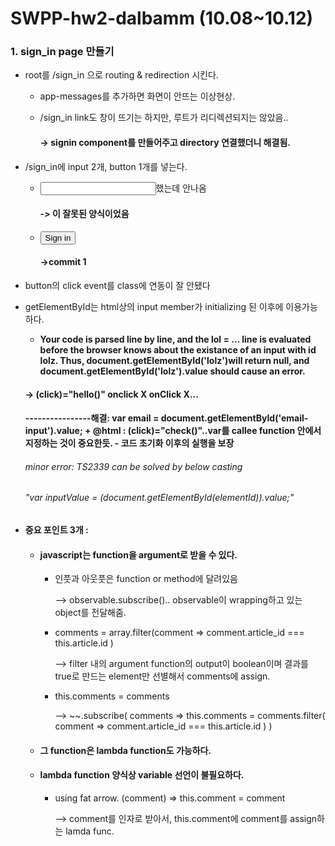 # SWPP-hw2-dalbamm (10.08~10.12)

### 1. sign_in page 만들기

- root를 /sign_in 으로 routing & redirection 시킨다.

  - app-messages를 추가하면 화면이 안뜨는 이상현상.

  - /sign_in link도 창이 뜨기는 하지만, 루트가 리디렉션되지는 않았음..

    #### -> signin component를 만들어주고 directory 연결했더니 해결됨.

- /sign_in에 input 2개, button 1개를 넣는다.

  - <input type="text" name="email-input"></input>했는데 안나옴

    #### -> </input>이 잘못된 양식이었음

  - <button id="">Sign in</button>

    #### ->commit 1

- button의 click event를 class에 연동이 잘 안됐다

- getElementById는 html상의 input member가 initializing 된 이후에 이용가능하다.

  - **Your code is parsed line by line, and the lol = ... line is evaluated before the browser knows about the existance of an input with id lolz. Thus, document.getElementById('lolz')will return null, and document.getElementById('lolz').value should cause an error.**

  #### -> (click)="hello()" onclick X onClick X...

  #### ----------------해결: var email = document.getElementById('email-input').value; + @html : (click)="check()"..var를 callee function 안에서 지정하는 것이 중요한듯. - 코드 초기화 이후의 실행을 보장

  ###### minor error: TS2339 can be solved by below casting

  ###### "var inputValue = (<HTMLInputElement>document.getElementById(elementId)).value;"

- #### 중요 포인트 3개 : 

  - #### javascript는 function을 argument로 받을 수 있다.

    - 인풋과 아웃풋은 function or method에 달려있음

      --> observable.subscribe().. observable이 wrapping하고 있는 object를 전달해줌.

    - comments = array.filter(comment => comment.article_id === this.article.id )

      --> filter 내의 argument function의 output이 boolean이며 결과를 true로 만드는 element만 선별해서 comments에 assign.

    - this.comments = comments

      --> ~~.subscribe( comments => this.comments = comments.filter( comment => comment.article_id === this.article.id ) )

  - #### 그 function은 lambda function도 가능하다.

  - #### lambda function 양식상 variable 선언이 불필요하다.

    - using fat arrow.  (comment) => this.comment = comment

      --> comment를 인자로 받아서, this.comment에 comment를 assign하는 lamda func.
